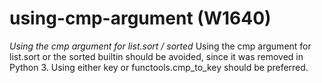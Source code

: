 # using-cmp-argument (W1640)
*Using the cmp argument for list.sort / sorted* Using the cmp argument
for list.sort or the sorted builtin should be avoided, since it was
removed in Python 3. Using either key or functools.cmp_to_key should be
preferred.
